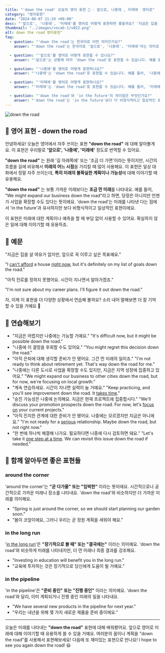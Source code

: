 ```yaml
---
title: "'down the road' 오늘의 영어 표현 🚦 - 앞으로, 나중에 , 미래에  영어로"
category: "영어표현"
date: "2024-08-07 21:29 +09:00"
desc: "'앞으로', '나중에', '미래에'를 영어로 어떻게 표현하면 좋을까요? '지금은 집을 살 여유가 없지만, 앞으로 꼭 이루고 싶은 목표예요', '아직 진로를 정하지 못했어요. 시간이 지나면서 알아가겠죠' 등을 영어로 표현하는 법을 배워봅시다. 다양한 예문을 통해서 연습하고 본인의 표현으로 만들어 보세요."
thumbnail: "../images/vocab-1/v022.png"
alt: down the road 영어표현"
faq:
  - question: "'down the road'는 한국어로 어떤 의미인가요?"
    answer: "'down the road'는 한국어로 '앞으로', '나중에', '미래에'라는 의미로 사용됩니다. 미래의 불확실한 시점을 가리킬 때 사용하는 관용구입니다."

  - question: "'앞으로'를 영어로 어떻게 표현할 수 있나요?"
    answer: "'앞으로'는 상황에 따라 'down the road'로 표현할 수 있습니다. 예를 들어, '앞으로 사업을 확장할 계획이에요'는 'We plan to expand our business down the road'로 말할 수 있습니다."

  - question: "'나중에'를 영어로 어떻게 표현하나요?"
    answer: "'나중에'는 'down the road'로 표현할 수 있습니다. 예를 들어, '나중에 그 문제를 다시 검토해 봅시다'는 'Let's revisit that issue down the road'로 표현할 수 있습니다."

  - question: "'미래에'를 영어로 어떻게 표현하나요?"
    answer: "'미래에'는 'down the road'로 표현할 수 있습니다. 예를 들어, '미래에 집을 살 계획이에요'는 'I plan to buy a house down the road'로 말할 수 있습니다."

  - question: "'down the road'와 'in the future'의 차이점은 무엇인가요?"
    answer: "'down the road'는 'in the future'보다 더 비형식적이고 일상적인 표현입니다. 'down the road'는 불확실성을 내포하며 먼 미래를 암시하는 반면, 'in the future'는 더 넓은 의미로 미래 전반을 가리킬 수 있습니다."
---
```


![down the road](../images/vocab-1/v022-1.avif)

## 🌟 영어 표현 - down the road

안녕하세요! 오늘은 영어에서 자주 쓰이는 표현 **"down the road"** 에 대해 알아볼게요. 이 표현은 우리말로 **'앞으로', '나중에', '미래에'** 정도로 번역할 수 있어요.

**"down the road"** 는 원래 '길 아래쪽에' 또는 '조금 더 가면'이라는 뜻이지만, 시간의 흐름을 길에 비유해서 **미래의 어느 시점**을 가리킬 때 많이 사용해요. 이 표현은 일상 대화에서 정말 자주 쓰이는데, **특히 미래의 불확실한 계획이나 가능성**에 대해 이야기할 때 유용해요.

**"down the road"** 는 보통 가까운 미래보다는 **조금 먼 미래**를 나타내요. 예를 들어, "We might expand our business down the road"라고 하면, 당장은 아니지만 언젠가 사업을 확장할 수도 있다는 뜻이에요. 'down the road'는 미래를 나타낸 다는 점에서 'in the future'과 유사하지만 보다 비형식적이고 일상적인 표현이에요.

이 표현은 미래에 대한 계획이나 예측을 할 때 부담 없이 사용할 수 있어요. 확실하지 않은 일에 대해 이야기할 때 유용하죠.

## 📖 예문

"지금은 집을 살 여유가 없지만, 앞으로 꼭 이루고 싶은 목표예요."

"I <a href="/blog/in-english/026.cannot-afford/">can't afford</a> a house [right now](/blog/in-english/525.right-now/), but it's definitely on my list of goals down the road."

"아직 진로를 정하지 못했어요. 시간이 지나면서 알아가겠죠."

"I'm not sure about my career plans. I'll figure it out down the road."

자, 이제 이 표현을 더 다양한 상황에서 연습해 볼까요? 소리 내어 말해보면 더 잘 기억할 수 있을 거예요 📢

## 💬 연습해보기

<ul data-interactive-list>
  <li data-interactive-item>
    <span data-toggler>"지금은 어렵지만 나중에는 가능할 거예요."</span>
    <span data-answer>"It's difficult now, but it might be possible down the road."</span>
  </li>
  <li data-interactive-item>
    <span data-toggler>"나중에 이 결정을 후회할 수도 있어요."</span>
    <span data-answer>"You might regret this decision down the road."</span>
  </li>
  <li data-interactive-item>
    <span data-toggler>"아직 은퇴에 대해 생각할 준비가 안 됐어요. 그건 먼 미래의 일이죠."</span>
    <span data-answer>"I'm not ready to think about retirement yet. That's way down the road for me."</span>
  </li>
  <li data-interactive-item>
    <span data-toggler>"나중에는 다른 도시로 사업을 확장할 수도 있지만, 지금은 지역 성장에 집중하고 있어요."</span>
    <span data-answer>"We might expand our business to other cities down the road, but for now, we're focusing on local growth."</span>
  </li>
  <li data-interactive-item>
    <span data-toggler>"계속 연습하세요. 시간이 지나면 실력이 늘 거예요."</span>
    <span data-answer>"Keep practicing, and you'll see improvement down the road. It <a href="/blog/in-english/010.take-a-while/">takes time</a>."</span>
  </li>
  <li data-interactive-item>
    <span data-toggler>"승진 가능성은 나중에 논의해요. 지금은 현재 프로젝트에 집중합시다."</span>
    <span data-answer>"We'll discuss your promotion prospects down the road. For now, let's <a href="/blog/in-english/186.focus-on/">focus on</a> your current projects."</span>
  </li>
  <li data-interactive-item>
    <span data-toggler>"아직 진지한 관계에 대한 준비가 안 됐어요. 나중에는 모르겠지만 지금은 아니에요."</span>
    <span data-answer>"I'm not ready for a <a href="/blog/in-english/146.serious/">serious</a> relationship. Maybe down the road, but not right now."</span>
  </li>
  <li data-interactive-item>
    <span data-toggler>"한 번에 하나씩 해결해 나가요. 필요하다면 나중에 다시 검토하면 돼요."</span>
    <span data-answer>"Let's take it <a href="/blog/in-english/092.on-step-at-a-time/">one step at a time</a>. We can revisit this issue down the road if needed."</span>
  </li>
</ul>

## 🤝 함께 알아두면 좋은 표현들

### around the corner

'around the corner'는 **"곧 다가올" 또는 "임박한"** 이라는 뜻이에요. 시간적으로나 공간적으로 가까운 미래나 장소를 나타내요. 'down the road'와 비슷하지만 더 가까운 미래를 의미해요.

- "Spring is just around the corner, so we should start planning our garden soon."
- "봄이 코앞이에요, 그러니 우리는 곧 정원 계획을 세워야 해요."

### in the long run

'[in the long run](/blog/in-english/179.in-the-long-run/)'은 **"장기적으로 볼 때" 또는 "결국에는"** 이라는 의미예요. 'down the road'와 비슷하게 미래를 나타내지만, 더 먼 미래나 최종 결과를 강조해요.

- "Investing in education will benefit you in the long run."
- "교육에 투자하는 것은 장기적으로 당신에게 도움이 될 거예요."

### in the pipeline

'in the pipeline'은 **"준비 중인" 또는 "진행 중인"** 이라는 의미예요. 'down the road'와 달리, 이미 계획되거나 진행 중인 미래의 일을 나타내요.

- "We have several new products in the pipeline for next year."
- "우리는 내년을 위해 몇 가지 새로운 제품을 준비 중이에요."

---

오늘은 미래를 나타내는 **"down the road"** 표현에 대해 배워봤어요. 앞으로 영어로 미래에 대해 이야기할 때 유용하게 쓸 수 있을 거예요. 여러분의 꿈이나 계획을 "down the road"를 사용해서 표현해보세요! 다음에 또 재미있는 표현으로 만나요! I hope to see you again down the road! 😃
